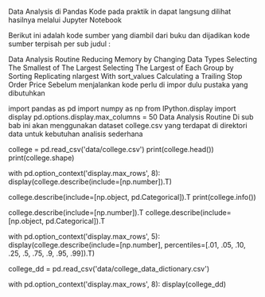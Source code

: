 Data Analysis di Pandas
Kode pada praktik in dapat langsung dilihat hasilnya melalui Jupyter Notebook

Berikut ini adalah kode sumber yang diambil dari buku dan dijadikan kode sumber terpisah per sub judul :

Data Analysis Routine
Reducing Memory by Changing Data Types
Selecting The Smallest of The Largest
Selecting The Largest of Each Group by Sorting
Replicating nlargest With sort_values
Calculating a Trailing Stop Order Price
Sebelum menjalankan kode perlu di impor dulu pustaka yang dibutuhkan

import pandas as pd
import numpy as np
from IPython.display import display
pd.options.display.max_columns = 50
Data Analysis Routine
Di sub bab ini akan menggunakan dataset college.csv yang terdapat di direktori data untuk kebutuhan analisis sederhana

college = pd.read_csv('data/college.csv')
print(college.head())
print(college.shape)

with pd.option_context('display.max_rows', 8):
    display(college.describe(include=[np.number]).T)

college.describe(include=[np.object, pd.Categorical]).T
print(college.info())

college.describe(include=[np.number]).T
college.describe(include=[np.object, pd.Categorical]).T

with pd.option_context('display.max_rows', 5):
    display(college.describe(include=[np.number], 
                 percentiles=[.01, .05, .10, .25, .5, .75, .9, .95, .99]).T)

college_dd = pd.read_csv('data/college_data_dictionary.csv')

with pd.option_context('display.max_rows', 8):
    display(college_dd)

